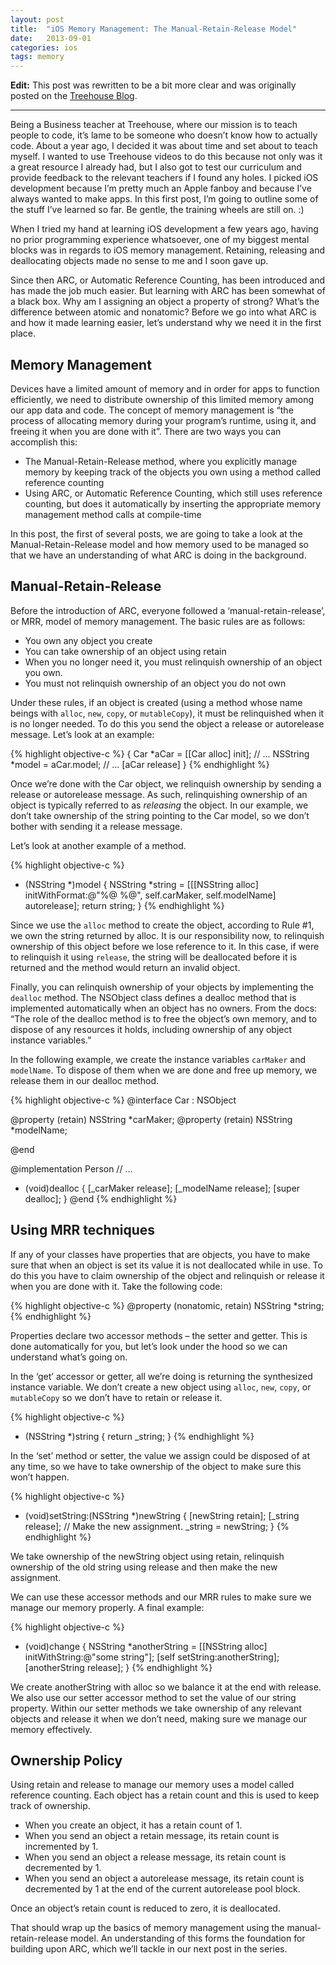 ```yaml
---
layout: post
title:  "iOS Memory Management: The Manual-Retain-Release Model"
date:   2013-09-01
categories: ios
tags: memory
---
```


**Edit:** This post was rewritten to be a bit more clear and was
originally posted on the [Treehouse
Blog](http://blog.teamtreehouse.com/ios-memory-management-part-1).

____

Being a Business teacher at Treehouse, where our mission is to teach
people to code, it’s lame to be someone who doesn’t know how to actually
code. About a year ago, I decided it was about time and set about to
teach myself. I wanted to use Treehouse videos to do this because not
only was it a great resource I already had, but I also got to test our
curriculum and provide feedback to the relevant teachers if I found any
holes. I picked iOS development because I’m pretty much an Apple fanboy
and because I’ve always wanted to make apps. In this first post, I’m
going to outline some of the stuff I’ve learned so far. Be gentle, the
training wheels are still on. :)

When I tried my hand at learning iOS development a few years ago, having
no prior programming experience whatsoever, one of my biggest mental
blocks was in regards to iOS memory management. Retaining, releasing and
deallocating objects made no sense to me and I soon gave up.

Since then ARC, or Automatic Reference Counting, has been introduced and
has made the job much easier. But learning with ARC has been somewhat of
a black box. Why am I assigning an object a property of strong? What’s
the difference between atomic and nonatomic? Before we go into what ARC
is and how it made learning easier, let’s understand why we need it in
the first place.

Memory Management
-----------------

Devices have a limited amount of memory and in order for apps to
function efficiently, we need to distribute ownership of this limited
memory among our app data and code. The concept of memory management is
“the process of allocating memory during your program’s runtime, using
it, and freeing it when you are done with it”. There are two ways you
can accomplish this:

-   The Manual-Retain-Release method, where you explicitly manage memory
    by keeping track of the objects you own using a method called
    reference counting
-   Using ARC, or Automatic Reference Counting, which still uses
    reference counting, but does it automatically by inserting the
    appropriate memory management method calls at compile-time

In this post, the first of several posts, we are going to take a look at
the Manual-Retain-Release model and how memory used to be managed so
that we have an understanding of what ARC is doing in the background.

Manual-Retain-Release
---------------------

Before the introduction of ARC, everyone followed a
‘manual-retain-release’, or MRR, model of memory management. The basic
rules are as follows:

-   You own any object you create
-   You can take ownership of an object using retain
-   When you no longer need it, you must relinquish ownership of an
    object you own.
-   You must not relinquish ownership of an object you do not own

Under these rules, if an object is created (using a method whose name
beings with `alloc`, `new`, `copy`, or `mutableCopy`), it must be
relinquished when it is no longer needed. To do this you send the object
a release or autorelease message. Let’s look at an example:

{% highlight objective-c %}
{
    Car *aCar = [[Car alloc] init];
    // ...
    NSString *model = aCar.model;
    // ...
    [aCar release]
}
{% endhighlight %}

Once we’re done with the Car object, we relinquish ownership by sending
a release or autorelease message. As such, relinquishing ownership of an
object is typically referred to as *releasing* the object. In our
example, we don’t take ownership of the string pointing to the Car
model, so we don’t bother with sending it a release message.

Let’s look at another example of a method.

{% highlight objective-c %}
- (NSString *)model
{
    NSString *string = [[[NSString alloc] initWithFormat:@"%@ %@", self.carMaker, self.modelName] autorelease];
    return string;
}
{% endhighlight %}

Since we use the `alloc` method to create the object, according to Rule
\#1, we own the string returned by alloc. It is our responsibility now,
to relinquish ownership of this object before we lose reference to it.
In this case, if were to relinquish it using `release`, the string will
be deallocated before it is returned and the method would return an
invalid object.

Finally, you can relinquish ownership of your objects by implementing
the `dealloc` method. The NSObject class defines a dealloc method that
is implemented automatically when an object has no owners. From the
docs: “The role of the dealloc method is to free the object’s own
memory, and to dispose of any resources it holds, including ownership of
any object instance variables.”

In the following example, we create the instance variables `carMaker`
and `modelName`. To dispose of them when we are done and free up memory,
we release them in our dealloc method.

{% highlight objective-c %}
@interface Car : NSObject

@property (retain) NSString *carMaker;
@property (retain) NSString *modelName;

@end

@implementation Person
// ...
- (void)dealloc
  {
    [_carMaker release];
    [_modelName release];
    [super dealloc];
  }
@end
{% endhighlight %}

Using MRR techniques
--------------------

If any of your classes have properties that are objects, you have to
make sure that when an object is set its value it is not deallocated
while in use. To do this you have to claim ownership of the object and
relinquish or release it when you are done with it. Take the following
code:

{% highlight objective-c %}
@property (nonatomic, retain) NSString *string;
{% endhighlight %}

Properties declare two accessor methods – the setter and getter. This is
done automatically for you, but let’s look under the hood so we can
understand what’s going on.

In the ‘get’ accessor or getter, all we’re doing is returning the
synthesized instance variable. We don’t create a new object using
`alloc`, `new`, `copy`, or `mutableCopy` so we don’t have to retain or
release it.

{% highlight objective-c %}
- (NSString *)string
{
  return _string;
}
{% endhighlight %}

In the ‘set’ method or setter, the value we assign could be disposed of
at any time, so we have to take ownership of the object to make sure
this won’t happen.

{% highlight objective-c %}
- (void)setString:(NSString *)newString
{
  [newString retain];
  [_string release];
  // Make the new assignment.
  _string = newString;
}
{% endhighlight %}

We take ownership of the newString object using retain, relinquish
ownership of the old string using release and then make the new
assignment.

We can use these accessor methods and our MRR rules to make sure we
manage our memory properly. A final example:

{% highlight objective-c %}
- (void)change
{
  NSString *anotherString = [[NSString alloc] initWithString:@"some string"];
  [self setString:anotherString];
  [anotherString release];
}
{% endhighlight %}

We create anotherString with alloc so we balance it at the end with
release. We also use our setter accessor method to set the value of our
string property. Within our setter methods we take ownership of any
relevant objects and release it when we don’t need, making sure we
manage our memory effectively.

Ownership Policy
----------------

Using retain and release to manage our memory uses a model called
reference counting. Each object has a retain count and this is used to
keep track of ownership.

-   When you create an object, it has a retain count of 1.
-   When you send an object a retain message, its retain count is
    incremented by 1.
-   When you send an object a release message, its retain count is
    decremented by 1.
-   When you send an object a autorelease message, its retain count is
    decremented by 1 at the end of the current autorelease pool block.

Once an object’s retain count is reduced to zero, it is deallocated.

That should wrap up the basics of memory management using the
manual-retain-release model. An understanding of this forms the
foundation for building upon ARC, which we’ll tackle in our next post in
the series.
